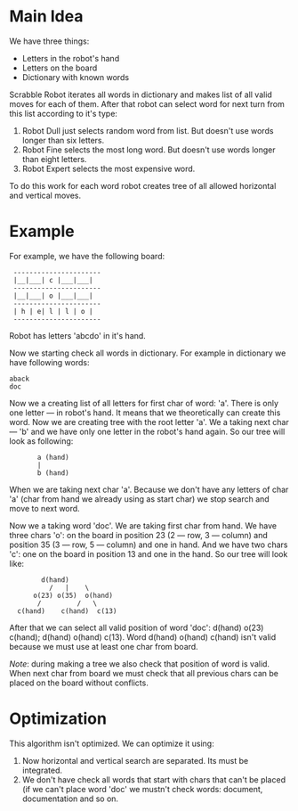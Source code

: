 # Main Idea #
We have three things:
  * Letters in the robot's hand
  * Letters on the board
  * Dictionary with known words

Scrabble Robot iterates all words in dictionary and makes list of all valid moves for each of them.
After that robot can select word for next turn from this list according to it's type:
  1. Robot Dull just selects random word from list. But doesn't use words longer than six letters.
  1. Robot Fine selects the most long word. But doesn't use words longer than eight letters.
  1. Robot Expert selects the most expensive word.

To do this work for each word robot creates tree of all allowed horizontal and vertical moves.

# Example #
For example, we have the following board:
```
 ----------------------
 |__|___| c |___|___|
 ----------------------
 |__|___| o |___|___|
 ----------------------
 | h | e| l | l | o |
 ----------------------
```

Robot has letters 'abcdo' in it's hand.

Now we starting check all words in dictionary. For example in dictionary we have following words:
```
aback
doc
```

Now we a creating list of all letters for first char of word: 'a'. There is only one letter — in robot's hand. It means that we theoretically can create this word. Now we are creating tree with the root letter 'a'. We a taking next char — 'b' and we have only one letter in the robot's hand again. So our tree will look as following:
```
       a (hand)
       |
       b (hand)
```
When we are taking next char 'a'.  Because  we don't have any letters of char 'a' (char from hand we already using as start char) we stop search and move to next word.

Now we a taking word 'doc'.
We are taking first char from hand. We have three chars 'o': on the board in position 23 (2 — row, 3 — column) and position 35 (3 — row, 5 — column) and one in hand.  And we have two chars 'c': one on the board in position 13 and one in the hand. So our tree will look like:
```
	    d(hand)
          /   |    \
      o(23) o(35)  o(hand)
       /         /   \
  c(hand)    c(hand)  c(13)      
```
After that we can select all valid position of word 'doc': d(hand) o(23) c(hand); d(hand) o(hand) c(13). Word d(hand) o(hand) c(hand) isn't valid because we must use at least one char from board.

_Note_: during making a tree we also check that position of word is valid. When next char from board we must check that all previous chars can be placed on the board without conflicts.

# Optimization #
This algorithm isn't optimized. We can optimize it using:
  1. Now horizontal and vertical search are separated.  Its must be integrated.
  1. We don't have check all words that start with chars that can't be placed (if we can't place word 'doc' we mustn't check words: document, documentation and so on.